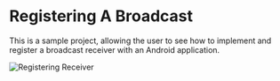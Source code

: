 # Registering A Broadcast

This is a sample project, allowing the user to see how to implement and register a broadcast receiver with an Android application.

![Registering Receiver](https://media.giphy.com/media/cNfXCgxAfnstKJCAt2/giphy.gif)